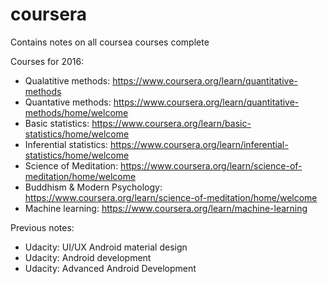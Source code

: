 # coursera
Contains notes on all coursea courses complete

Courses for 2016:

* Qualatitive methods: https://www.coursera.org/learn/quantitative-methods
* Quantative methods: https://www.coursera.org/learn/quantitative-methods/home/welcome
* Basic statistics: https://www.coursera.org/learn/basic-statistics/home/welcome
* Inferential statistics: https://www.coursera.org/learn/inferential-statistics/home/welcome
* Science of Meditation: https://www.coursera.org/learn/science-of-meditation/home/welcome
* Buddhism & Modern Psychology: https://www.coursera.org/learn/science-of-meditation/home/welcome
* Machine learning: https://www.coursera.org/learn/machine-learning

Previous notes:
* Udacity: UI/UX Android material design
* Udacity: Android development
* Udacity: Advanced Android Development


